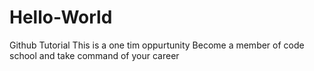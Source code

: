 # Hello-World
Github Tutorial
This is a one tim oppurtunity
Become a member of code school
and take command of your career
